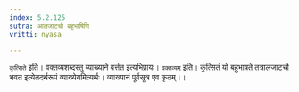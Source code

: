 ```yaml
---
index: 5.2.125
sutra: आलजाटचौ बहुभाषिणि
vritti: nyasa

---
```

`कुत्सिते` इति। वक्तव्यशब्दस्तु व्याख्याने वर्त्तत इत्यभिप्रायः। `वक्तव्यम्` इति। कुत्सितं यो बहुभाषते तत्रालजाटचौ भवत इत्येतदर्थरूपं व्याख्येयमित्यर्थः। व्याख्यानं पूर्वसूत्र एव कृतम्।।